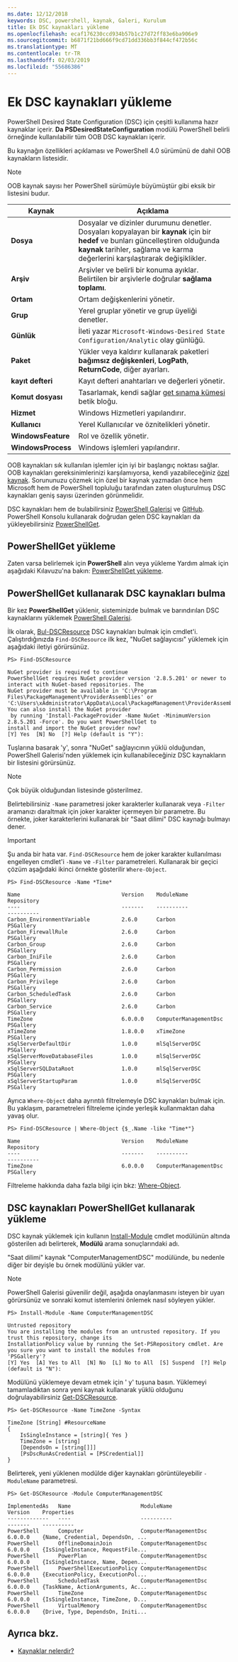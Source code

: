 ```yaml
---
ms.date: 12/12/2018
keywords: DSC, powershell, kaynak, Galeri, Kurulum
title: Ek DSC kaynakları yükleme
ms.openlocfilehash: ecaf176230ccd934b57b1c27d72ff83e6ba906e9
ms.sourcegitcommit: b6871f21bd666f9cd71dd336bb3f844cf472b56c
ms.translationtype: MT
ms.contentlocale: tr-TR
ms.lasthandoff: 02/03/2019
ms.locfileid: "55686386"
---
```

# <a name="install-additional-dsc-resources"></a>Ek DSC kaynakları yükleme

PowerShell Desired State Configuration (DSC) için çeşitli kullanıma hazır kaynaklar içerir. **Da PSDesiredStateConfiguration** modülü PowerShell belirli örneğinde kullanılabilir tüm OOB DSC kaynakları içerir.

Bu kaynağın özellikleri açıklaması ve PowerShell 4.0 sürümünü de dahil OOB kaynakların listesidir.

> [!NOTE]
> OOB kaynak sayısı her PowerShell sürümüyle büyümüştür gibi eksik bir listesini budur.

|Kaynak  |Açıklama  |
|---------|---------|
|**Dosya**|Dosyalar ve dizinler durumunu denetler. Dosyaları kopyalayan bir **kaynak** için bir **hedef** ve bunları güncelleştiren olduğunda **kaynak** tarihler, sağlama ve karma değerlerini karşılaştırarak değişiklikler.|
|**Arşiv**|Arşivler ve belirli bir konuma ayıklar. Belirtilen bir arşivlerle doğrular **sağlama toplamı**.|
|**Ortam**|Ortam değişkenlerini yönetir.|
|**Grup**|Yerel gruplar yönetir ve grup üyeliği denetler.|
|**Günlük**|İleti yazar `Microsoft-Windows-Desired State Configuration/Analytic` olay günlüğü.|
|**Paket**|Yükler veya kaldırır kullanarak paketleri **bağımsız değişkenleri**, **LogPath**, **ReturnCode**, diğer ayarları.|
|**kayıt defteri**|Kayıt defteri anahtarları ve değerleri yönetir.|
|**Komut dosyası**|Tasarlamak, kendi sağlar [get sınama kümesi](../resources/get-test-set.md) betik bloğu.|
|**Hizmet**|Windows Hizmetleri yapılandırır.|
|**Kullanıcı** |Yerel Kullanıcılar ve öznitelikleri yönetir.|
|**WindowsFeature**|Rol ve özellik yönetir.|
|**WindowsProcess**|Windows işlemleri yapılandırır.|

OOB kaynakları sık kullanılan işlemler için iyi bir başlangıç noktası sağlar. OOB kaynakları gereksinimlerinizi karşılamıyorsa, kendi yazabileceğiniz [özel kaynak](../resources/authoringResource.md). Sorununuzu çözmek için özel bir kaynak yazmadan önce hem Microsoft hem de PowerShell topluluğu tarafından zaten oluşturulmuş DSC kaynakları geniş sayısı üzerinden görünmelidir.

DSC kaynakları hem de bulabilirsiniz [PowerShell Galerisi](https://www.powershellgallery.com/) ve [GitHub](https://github.com/). PowerShell Konsolu kullanarak doğrudan gelen DSC kaynakları da yükleyebilirsiniz [PowerShellGet](/powershell/module/powershellget/).

## <a name="installing-powershellget"></a>PowerShellGet yükleme

Zaten varsa belirlemek için **PowerShell** alın veya yükleme Yardım almak için aşağıdaki Kılavuzu'na bakın: [PowerShellGet yükleme](/powershell/gallery/installing-psget).

## <a name="finding-dsc-resources-using-powershellget"></a>PowerShellGet kullanarak DSC kaynakları bulma

Bir kez **PowerShellGet** yüklenir, sisteminizde bulmak ve barındırılan DSC kaynaklarını yüklemek [PowerShell Galerisi](https://www.powershellgallery.com/).

İlk olarak, [Bul-DSCResource](/powershell/module/powershellget/find-dscresource) DSC kaynakları bulmak için cmdlet'i. Çalıştırdığınızda `Find-DSCResource` ilk kez, "NuGet sağlayıcısı" yüklemek için aşağıdaki iletiyi görürsünüz.

```
PS> Find-DSCResource

NuGet provider is required to continue
PowerShellGet requires NuGet provider version '2.8.5.201' or newer to interact with NuGet-based repositories. The
NuGet provider must be available in 'C:\Program Files\PackageManagement\ProviderAssemblies' or
'C:\Users\xAdministrator\AppData\Local\PackageManagement\ProviderAssemblies'. You can also install the NuGet provider
 by running 'Install-PackageProvider -Name NuGet -MinimumVersion 2.8.5.201 -Force'. Do you want PowerShellGet to
install and import the NuGet provider now?
[Y] Yes  [N] No  [?] Help (default is "Y"):
```

Tuşlarına basarak 'y', sonra "NuGet" sağlayıcının yüklü olduğundan, PowerShell Galerisi'nden yüklemek için kullanabileceğiniz DSC kaynakların bir listesini görürsünüz.

> [!NOTE]
> Çok büyük olduğundan listesinde gösterilmez.

Belirtebilirsiniz `-Name` parametresi joker karakterler kullanarak veya `-Filter` aramanızı daraltmak için joker karakter içermeyen bir parametre. Bu örnekte, joker karakterlerini kullanarak bir "Saat dilimi" DSC kaynağı bulmayı dener.

> [!IMPORTANT]
> Şu anda bir hata var. `Find-DSCResource` hem de joker karakter kullanılması engelleyen cmdlet'i `-Name` ve `-Filter` parametreleri. Kullanarak bir geçici çözüm aşağıdaki ikinci örnekte gösterilir `Where-Object`.

```
PS> Find-DSCResource -Name *Time*

Name                                Version    ModuleName                          Repository
----                                -------    ----------                          ----------
Carbon_EnvironmentVariable          2.6.0      Carbon                              PSGallery
Carbon_FirewallRule                 2.6.0      Carbon                              PSGallery
Carbon_Group                        2.6.0      Carbon                              PSGallery
Carbon_IniFile                      2.6.0      Carbon                              PSGallery
Carbon_Permission                   2.6.0      Carbon                              PSGallery
Carbon_Privilege                    2.6.0      Carbon                              PSGallery
Carbon_ScheduledTask                2.6.0      Carbon                              PSGallery
Carbon_Service                      2.6.0      Carbon                              PSGallery
TimeZone                            6.0.0.0    ComputerManagementDsc               PSGallery
xTimeZone                           1.8.0.0    xTimeZone                           PSGallery
xSqlServerDefaultDir                1.0.0      mlSqlServerDSC                      PSGallery
xSqlServerMoveDatabaseFiles         1.0.0      mlSqlServerDSC                      PSGallery
xSqlServerSQLDataRoot               1.0.0      mlSqlServerDSC                      PSGallery
xSqlServerStartupParam              1.0.0      mlSqlServerDSC                      PSGallery
```

Ayrıca `Where-Object` daha ayrıntılı filtrelemeyle DSC kaynakları bulmak için. Bu yaklaşım, parametreleri filtreleme içinde yerleşik kullanmaktan daha yavaş olur.

```
PS> Find-DSCResource | Where-Object {$_.Name -like "Time*"}

Name                                Version    ModuleName                          Repository
----                                -------    ----------                          ----------
TimeZone                            6.0.0.0    ComputerManagementDsc               PSGallery
```

Filtreleme hakkında daha fazla bilgi için bkz: [Where-Object](/powershell/module/microsoft.powershell.core/where-object).

## <a name="installing-dsc-resources-using-powershellget"></a>DSC kaynakları PowerShellGet kullanarak yükleme

DSC kaynak yüklemek için kullanın [Install-Module](/powershell/module/PowershellGet/Install-Module) cmdlet modülünün altında gösterilen adı belirterek, **Modülü** arama sonuçlarındaki adı.

"Saat dilimi" kaynak "ComputerManagementDSC" modülünde, bu nedenle diğer bir deyişle bu örnek modülünü yükler var.

> [!NOTE]
> PowerShell Galerisi güvenilir değil, aşağıda onaylanmasını isteyen bir uyarı görürsünüz ve sonraki komut istemlerini önlemek nasıl söyleyen yükler.

```
PS> Install-Module -Name ComputerManagementDSC

Untrusted repository
You are installing the modules from an untrusted repository. If you trust this repository, change its
InstallationPolicy value by running the Set-PSRepository cmdlet. Are you sure you want to install the modules from
'PSGallery'?
[Y] Yes  [A] Yes to All  [N] No  [L] No to All  [S] Suspend  [?] Help (default is "N"):
```

Modülünü yüklemeye devam etmek için ' y' tuşuna basın. Yüklemeyi tamamladıktan sonra yeni kaynak kullanarak yüklü olduğunu doğrulayabilirsiniz [Get-DSCResource](/powershell/module/PSDesiredStateConfiguration/Get-DscResource).

```
PS> Get-DSCResource -Name TimeZone -Syntax

TimeZone [String] #ResourceName
{
    IsSingleInstance = [string]{ Yes }
    TimeZone = [string]
    [DependsOn = [string[]]]
    [PsDscRunAsCredential = [PSCredential]]
}
```

Belirterek, yeni yüklenen modülde diğer kaynakları görüntüleyebilir `-ModuleName` parametresi.

```
PS> Get-DSCResource -Module ComputerManagementDSC

ImplementedAs   Name                      ModuleName                     Version    Properties
-------------   ----                      ----------                     -------    ----------
PowerShell      Computer                  ComputerManagementDsc          6.0.0.0    {Name, Credential, DependsOn, ...
PowerShell      OfflineDomainJoin         ComputerManagementDsc          6.0.0.0    {IsSingleInstance, RequestFile...
PowerShell      PowerPlan                 ComputerManagementDsc          6.0.0.0    {IsSingleInstance, Name, Depen...
PowerShell      PowerShellExecutionPolicy ComputerManagementDsc          6.0.0.0    {ExecutionPolicy, ExecutionPol...
PowerShell      ScheduledTask             ComputerManagementDsc          6.0.0.0    {TaskName, ActionArguments, Ac...
PowerShell      TimeZone                  ComputerManagementDsc          6.0.0.0    {IsSingleInstance, TimeZone, D...
PowerShell      VirtualMemory             ComputerManagementDsc          6.0.0.0    {Drive, Type, DependsOn, Initi...
```

## <a name="see-also"></a>Ayrıca bkz.

- [Kaynaklar nelerdir?](../resources/resources.md)

